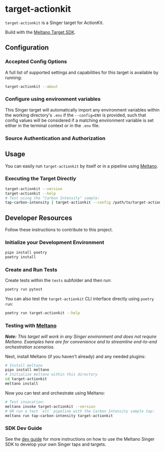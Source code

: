 # target-actionkit

`target-actionkit` is a Singer target for ActionKit.

Build with the [Meltano Target SDK](https://sdk.meltano.com).

<!--

Developer TODO: Update the below as needed to correctly describe the install procedure. For instance, if you do not have a PyPi repo, or if you want users to directly install from your git repo, you can modify this step as appropriate.

## Installation

Install from PyPi:

```bash
pipx install target-actionkit
```

Install from GitHub:

```bash
pipx install git+https://github.com/ORG_NAME/target-actionkit.git@main
```

-->

## Configuration

### Accepted Config Options

<!--
Developer TODO: Provide a list of config options accepted by the target.

This section can be created by copy-pasting the CLI output from:

```
target-actionkit --about --format=markdown
```
-->

A full list of supported settings and capabilities for this
target is available by running:

```bash
target-actionkit --about
```

### Configure using environment variables

This Singer target will automatically import any environment variables within the working directory's
`.env` if the `--config=ENV` is provided, such that config values will be considered if a matching
environment variable is set either in the terminal context or in the `.env` file.

### Source Authentication and Authorization

<!--
Developer TODO: If your target requires special access on the destination system, or any special authentication requirements, provide those here.
-->

## Usage

You can easily run `target-actionkit` by itself or in a pipeline using [Meltano](https://meltano.com/).

### Executing the Target Directly

```bash
target-actionkit --version
target-actionkit --help
# Test using the "Carbon Intensity" sample:
tap-carbon-intensity | target-actionkit --config /path/to/target-actionkit-config.json
```

## Developer Resources

Follow these instructions to contribute to this project.

### Initialize your Development Environment

```bash
pipx install poetry
poetry install
```

### Create and Run Tests

Create tests within the `tests` subfolder and
  then run:

```bash
poetry run pytest
```

You can also test the `target-actionkit` CLI interface directly using `poetry run`:

```bash
poetry run target-actionkit --help
```

### Testing with [Meltano](https://meltano.com/)

_**Note:** This target will work in any Singer environment and does not require Meltano.
Examples here are for convenience and to streamline end-to-end orchestration scenarios._

<!--
Developer TODO:
Your project comes with a custom `meltano.yml` project file already created. Open the `meltano.yml` and follow any "TODO" items listed in
the file.
-->

Next, install Meltano (if you haven't already) and any needed plugins:

```bash
# Install meltano
pipx install meltano
# Initialize meltano within this directory
cd target-actionkit
meltano install
```

Now you can test and orchestrate using Meltano:

```bash
# Test invocation:
meltano invoke target-actionkit --version
# OR run a test `elt` pipeline with the Carbon Intensity sample tap:
meltano run tap-carbon-intensity target-actionkit
```

### SDK Dev Guide

See the [dev guide](https://sdk.meltano.com/en/latest/dev_guide.html) for more instructions on how to use the Meltano Singer SDK to
develop your own Singer taps and targets.
